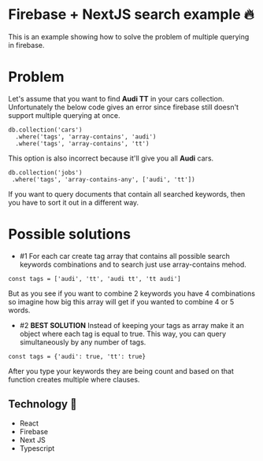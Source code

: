 # Firebase + NextJS search example :fire:

This is an example showing how to solve the problem of multiple querying in firebase. 

# Problem
Let's assume that you want to find **Audi TT** in your cars collection. Unfortunately the below code gives an error since firebase still doesn't support multiple querying at once.
```
db.collection('cars')
  .where('tags', 'array-contains', 'audi')
  .where('tags', 'array-contains', 'tt')
 ```
 This option is also incorrect because it'll give you all **Audi** cars. 
 ```
 db.collection('jobs')
  .where('tags', 'array-contains-any', ['audi', 'tt'])
  ```
 If you want to query documents that contain all searched keywords, then you have to sort it out in a different way.
 
 # Possible solutions
 - #1 For each car create tag array that contains all possible search keywords combinations and to search just use array-contains mehod.
 ```
 const tags = ['audi', 'tt', 'audi tt', 'tt audi'] 
 ```
 But as you see if you want to combine 2 keywords you have 4 combinations so imagine how big this array will get if you wanted to combine 4 or 5 words.
 - #2 **BEST SOLUTION** Instead of keeping your tags as array make it an object where each tag is equal to true. This way, you can query simultaneously by any number of tags. 
  ```
 const tags = {'audi': true, 'tt': true} 
 ```
 After you type your keywords they are being count and based on that function creates multiple where clauses.

## Technology 🔨
- React
- Firebase
- Next JS
- Typescript

